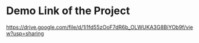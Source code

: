 # Demo Link of the Project
https://drive.google.com/file/d/1i1fd55zOoF7dR6b_OLWUKA3G8BiYOb9f/view?usp=sharing